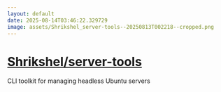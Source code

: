 ```yaml
---
layout: default
date: 2025-08-14T03:46:22.329729
image: assets/Shrikshel_server-tools--20250813T002218--cropped.png
---
```


# [Shrikshel/server-tools](https://github.com/Shrikshel/server-tools)

CLI toolkit for managing headless Ubuntu servers
